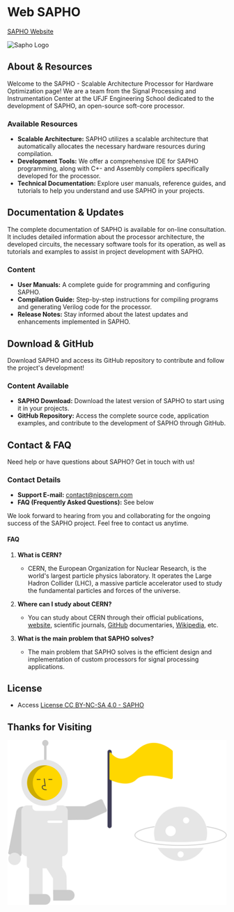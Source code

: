 # Web SAPHO
[SAPHO Website](https://www.nipscern.com)

![Sapho Logo](https://github.com/nipscernlab/websapho/blob/main/icons/icon_site_memory_128.svg)

## About & Resources

Welcome to the SAPHO - Scalable Architecture Processor for Hardware Optimization page! We are a team from the Signal Processing and Instrumentation Center at the UFJF Engineering School dedicated to the development of SAPHO, an open-source soft-core processor.

### Available Resources

- **Scalable Architecture:** SAPHO utilizes a scalable architecture that automatically allocates the necessary hardware resources during compilation.
- **Development Tools:** We offer a comprehensive IDE for SAPHO programming, along with C+- and Assembly compilers specifically developed for the processor.
- **Technical Documentation:** Explore user manuals, reference guides, and tutorials to help you understand and use SAPHO in your projects.

## Documentation & Updates

The complete documentation of SAPHO is available for on-line consultation. It includes detailed information about the processor architecture, the developed circuits, the necessary software tools for its operation, as well as tutorials and examples to assist in project development with SAPHO.

### Content

- **User Manuals:** A complete guide for programming and configuring SAPHO.
- **Compilation Guide:** Step-by-step instructions for compiling programs and generating Verilog code for the processor.
- **Release Notes:** Stay informed about the latest updates and enhancements implemented in SAPHO.

## Download & GitHub

Download SAPHO and access its GitHub repository to contribute and follow the project's development!

### Content Available

- **SAPHO Download:** Download the latest version of SAPHO to start using it in your projects.
- **GitHub Repository:** Access the complete source code, application examples, and contribute to the development of SAPHO through GitHub.

## Contact & FAQ

Need help or have questions about SAPHO? Get in touch with us!

### Contact Details

- **Support E-mail:** [contact@nipscern.com](mailto:contact@nipscern.com)
- **FAQ (Frequently Asked Questions):** See below

We look forward to hearing from you and collaborating for the ongoing success of the SAPHO project. Feel free to contact us anytime.

#### FAQ

1. **What is CERN?**
   - CERN, the European Organization for Nuclear Research, is the world's largest particle physics laboratory. It operates the Large Hadron Collider (LHC), a massive particle accelerator used to study the fundamental particles and forces of the universe.

2. **Where can I study about CERN?**
   - You can study about CERN through their official publications, [website](https://home.cern/), scientific journals, [GitHub](https://github.com/cernopendata/opendata.cern.ch) documentaries, [Wikipedia](https://en.wikipedia.org/wiki/CERN), etc.

3. **What is the main problem that SAPHO solves?**
   - The main problem that SAPHO solves is the efficient design and implementation of custom processors for signal processing applications.
   
## License
- Access [License CC BY-NC-SA 4.0 - SAPHO](https://creativecommons.org/licenses/by-nc-sa/4.0/legalcode.txt)



## Thanks for Visiting

![Thanks image](icons/icon_undraw_astronaut.svg)
